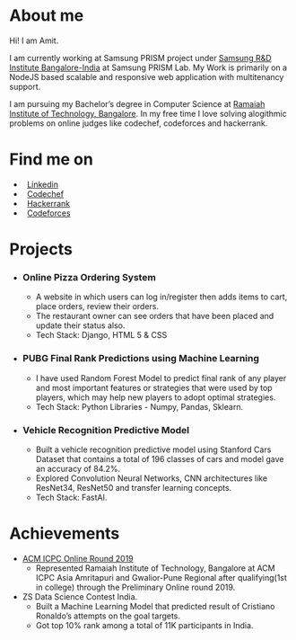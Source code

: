 # About me
Hi! I am Amit.

I am currently working at Samsung PRISM project under [Samsung R&D Institute Bangalore-India](https://www.linkedin.com/company/samsung-india/) at Samsung PRISM Lab.
My Work is primarily on a NodeJS based scalable and responsive web application with multitenancy support.

I am pursuing my Bachelor’s degree in Computer Science at [Ramaiah Institute of Technology, Bangalore](http://www.msrit.edu/). In my free time I love solving alogithmic problems on online judges like codechef, codeforces and hackerrank.

#  Find me on

* &nbsp; [Linkedin](https://www.linkedin.com/in/amitdu6ey/)
* &nbsp; [Codechef](https://www.codechef.com/users/amitdu6ey)
* &nbsp; [Hackerrank](https://www.hackerrank.com/amitdu6ey)
* &nbsp; [Codeforces](https://codeforces.com/profile/amitdu6ey)

#  Projects
  
* ### Online Pizza Ordering System 
  * A website in which users can log in/register then adds items to cart, place orders, review their orders.
  * The restaurant owner can see orders that have been placed and update their status also.
  * Tech Stack: Django, HTML 5 & CSS 

* ### PUBG Final Rank Predictions using Machine Learning
  * I have used  Random Forest Model to predict final rank of any player and most important features or strategies that were
    used by top players, which may help new players to adopt optimal strategies.
  * Tech Stack: Python Libraries - Numpy, Pandas, Sklearn.

* ### Vehicle Recognition Predictive Model 
  * Built a vehicle recognition predictive model using Stanford Cars Dataset that contains a total of 196 classes of cars and model gave an accuracy of 84.2%.
  * Explored Convolution Neural Networks, CNN architectures like ResNet34, ResNet50 and transfer learning concepts.
  * Tech Stack: FastAI.
  
#  Achievements
 * [ACM ICPC Online Round 2019](https://www.codechef.com/public/rankings/ICPCIN19)
    * Represented Ramaiah Institute of Technology, Bangalore at ACM ICPC Asia Amritapuri
    and Gwalior-Pune Regional after qualifying(1st in college) through the Preliminary Online round 2019. 
 * ZS Data Science Contest India.
    * Built a Machine Learning Model that predicted result of Cristiano Ronaldo’s attempts on the goal targets.
    * Got top 10% rank among a total of 11K participants in India. 
